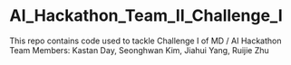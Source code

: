 # AI_Hackathon_Team_II_Challenge_I
This repo contains code used to tackle Challenge I of MD / AI Hackathon
Team Members: Kastan Day, Seonghwan Kim, Jiahui Yang, Ruijie Zhu

